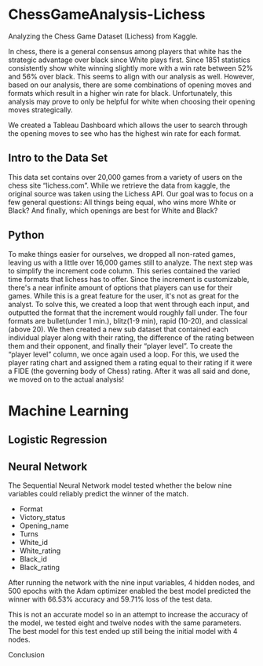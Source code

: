 # ChessGameAnalysis-Lichess
Analyzing the Chess Game Dataset (Lichess) from Kaggle. 


In chess, there is a general consensus among players that white has the strategic advantage over black since White plays first. Since 1851 statistics consistently show white winning slightly more with a win rate between 52% and 56% over black. This seems to align with our analysis as well. However, based on our analysis, there are some combinations of opening moves and formats which result in a higher win rate for black. Unfortunately, this analysis may prove to only be helpful for white when choosing their opening moves strategically.

We created a Tableau Dashboard which allows the user to search through the opening moves to see who has the highest win rate for each format.

## Intro to the Data Set

This data set contains over 20,000 games from a variety of users on the chess site “lichess.com”. While we retrieve the data from kaggle, the original source was taken using the Lichess API. Our goal was to focus on a few general questions: All things being equal, who wins more White or Black? And finally, which openings are best for White and Black?

## Python

To make things easier for ourselves, we dropped all non-rated games, leaving us with a little over 16,000 games still to analyze. The next step was to simplify the increment code column. This series contained the varied time formats that lichess has to offer. Since the increment is customizable, there's a near infinite amount of options that players can use for their games. While this is a great feature for the user, it's not as great for the analyst. To solve this, we created a loop that went through each input, and outputted the format that the increment would roughly fall under. The four formats are bullet(under 1 min.), blitz(1-9 min), rapid (10-20), and classical (above 20). We then created a new sub dataset that contained each individual player along with their rating, the difference of the rating between them and their opponent, and finally their “player level”. To create the “player level” column, we once again used a loop. For this, we used the player rating chart and assigned them a rating equal to their rating if it were a FIDE (the governing body of Chess) rating. After it was all said and done, we moved on to the actual analysis!

# Machine Learning

## Logistic Regression

## Neural Network

The Sequential Neural Network model tested whether the below nine variables could reliably predict the winner of the match.

- Format
- Victory_status
- Opening_name
- Turns
- White_id
- White_rating
- Black_id
- Black_rating

After running the network with the nine input variables, 4 hidden nodes, and 500 epochs with the Adam optimizer enabled the best model predicted the winner with 66.53% accuracy and 59.71% loss of the test data.

This is not an accurate model so in an attempt to increase the accuracy of the model, we tested eight and twelve nodes with the same parameters. The best model for this test ended up still being the initial model with 4 nodes.

Conclusion
